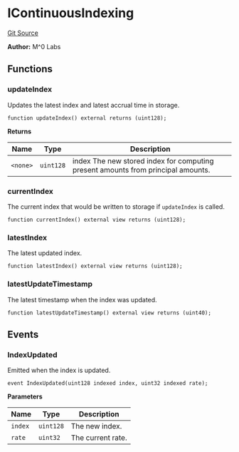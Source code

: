 # IContinuousIndexing
[Git Source](https://github.com/MZero-Labs/protocol/blob/3382fb7336bbc7276e0c3f51da451c9fa6e0016f/src/interfaces/IContinuousIndexing.sol)

**Author:**
M^0 Labs


## Functions
### updateIndex

Updates the latest index and latest accrual time in storage.


```solidity
function updateIndex() external returns (uint128);
```
**Returns**

|Name|Type|Description|
|----|----|-----------|
|`<none>`|`uint128`|index The new stored index for computing present amounts from principal amounts.|


### currentIndex

The current index that would be written to storage if `updateIndex` is called.


```solidity
function currentIndex() external view returns (uint128);
```

### latestIndex

The latest updated index.


```solidity
function latestIndex() external view returns (uint128);
```

### latestUpdateTimestamp

The latest timestamp when the index was updated.


```solidity
function latestUpdateTimestamp() external view returns (uint40);
```

## Events
### IndexUpdated
Emitted when the index is updated.


```solidity
event IndexUpdated(uint128 indexed index, uint32 indexed rate);
```

**Parameters**

|Name|Type|Description|
|----|----|-----------|
|`index`|`uint128`|The new index.|
|`rate`|`uint32`| The current rate.|

